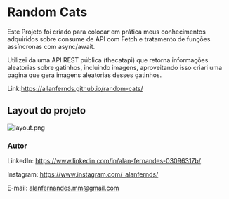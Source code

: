 # Random Cats 

Este Projeto foi criado para colocar em prática meus conhecimentos adquiridos sobre consume de API com Fetch e tratamento de funções assíncronas com async/await.

Utilizei da uma API REST pública (thecatapi) que retorna informações aleatorias sobre gatinhos, incluindo imagens, aproveitando isso criari uma pagina que gera imagens aleatorias desses gatinhos.

Link:https://allanfernds.github.io/random-cats/

## Layout do projeto
![layout.png](layout/layout.png)
### Autor

LinkedIn: https://www.linkedin.com/in/alan-fernandes-03096317b/

Instagram: https://www.instagram.com/_alanfernds/

E-mail: alanfernandes.mm@gmail.com

